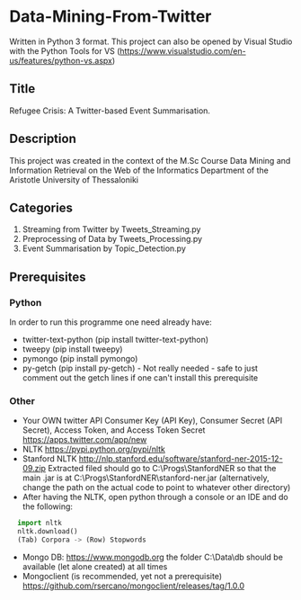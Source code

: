 # Data-Mining-From-Twitter

Written in Python 3 format.
This project can also be opened by Visual Studio with the Python Tools for VS (https://www.visualstudio.com/en-us/features/python-vs.aspx)

## Title

Refugee Crisis: A Twitter-based Event Summarisation.

## Description

This project was created in the context of the M.Sc Course Data Mining and Information Retrieval on the Web of the Informatics Department of the Aristotle University of Thessaloniki

## Categories

1. Streaming from Twitter by Tweets_Streaming.py
2. Preprocessing of Data by Tweets_Processing.py 
3. Event Summarisation by Topic_Detection.py

## Prerequisites

### Python

In order to run this programme one need already have:
* twitter-text-python (pip install twitter-text-python)
* tweepy (pip install tweepy)
* pymongo (pip install pymongo)
* py-getch (pip install py-getch) - Not really needed - safe to just comment out the getch lines if one can't install this prerequisite

### Other

* Your OWN twitter API Consumer Key (API Key), Consumer Secret (API Secret), Access Token, and Access Token Secret https://apps.twitter.com/app/new
* NLTK https://pypi.python.org/pypi/nltk
* Stanford NLTK http://nlp.stanford.edu/software/stanford-ner-2015-12-09.zip
  Extracted filed should go to C:\Progs\StanfordNER so that the main .jar is at C:\Progs\StanfordNER\stanford-ner.jar (alternatively, change the path on the actual code to point to whatever other directory)
* After having the NLTK, open python through a console or an IDE and do the following:
```python
  import nltk
  nltk.download()
  (Tab) Corpora -> (Row) Stopwords
```
* Mongo DB: https://www.mongodb.org
  the folder C:\Data\db should be available (let alone created) at all times
* Mongoclient (is recommended, yet not a prerequisite) https://github.com/rsercano/mongoclient/releases/tag/1.0.0
